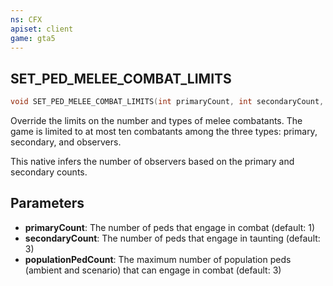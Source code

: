 ```yaml
---
ns: CFX
apiset: client
game: gta5
---
```

## SET_PED_MELEE_COMBAT_LIMITS

```c
void SET_PED_MELEE_COMBAT_LIMITS(int primaryCount, int secondaryCount, int populationPedCount);
```

Override the limits on the number and types of melee combatants. The game is limited to at most ten combatants among the three types: primary, secondary, and observers.

This native infers the number of observers based on the primary and secondary counts.

## Parameters
* **primaryCount**: The number of peds that engage in combat (default: 1)
* **secondaryCount**: The number of peds that engage in taunting (default: 3)
* **populationPedCount**: The maximum number of population peds (ambient and scenario) that can engage in combat (default: 3)
